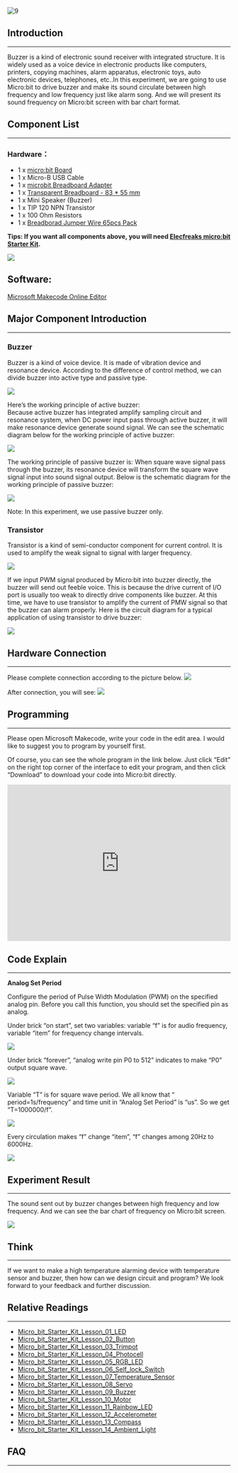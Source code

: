 ![9](https://i.imgur.com/nCSnCEt.jpg)  

## Introduction  
---

Buzzer is a kind of electronic sound receiver with integrated structure. It is widely used as a voice device in electronic products like computers, printers, copying machines, alarm apparatus, electronic toys, auto electronic devices, telephones, etc..In this experiment, we are going to use Micro:bit to drive buzzer and make its sound circulate between high frequency and low frequency just like alarm song. And we will present its sound frequency on Micro:bit screen with bar chart format. 


## Component List  
---  

### Hardware：

- 1 x [micro:bit Board](http://www.elecfreaks.com/estore/bbc-micro-bit-board-for-coding-programming.html)  
- 1 x Micro-B USB Cable  
- 1 x [microbit Breadboard Adapter](http://www.elecfreaks.com/estore/microbit-breadboard-adapter.html)  
- 1 x [Transparent Breadboard - 83 * 55 mm](http://www.elecfreaks.com/estore/transparent-breadboard-83-55-mm.html)  
- 1 x Mini Speaker (Buzzer)  
- 1 x TIP 120 NPN Transistor  
- 1 x 100 Ohm Resistors  
- 1 x [Breadborad Jumper Wire 65pcs Pack](http://www.elecfreaks.com/estore/breadborad-jumper-wire-65pcs-pack.html)  

**Tips: If you want all components above, you will need [Elecfreaks micro:bit Starter Kit](http://www.elecfreaks.com/estore/elecfreaks-micro-bit-starter-kit-795.html).**  

![](https://i.imgur.com/W4tseua.jpg)  


## Software:  

[Microsoft Makecode Online Editor](https://makecode.microbit.org/)  


## Major Component Introduction    
---  

### Buzzer  

Buzzer is a kind of voice device. It is made of vibration device and resonance device. According to the difference of control method, we can divide buzzer into active type and passive type.   

![](https://i.imgur.com/KfDVHIk.jpg)   

Here’s the working principle of active buzzer:   
Because active buzzer has integrated amplify sampling circuit and resonance system, when DC power input pass through active buzzer, it will make resonance device generate sound signal. We can see the schematic diagram below for the working principle of active buzzer:  

![](https://i.imgur.com/spNnKiB.jpg)     

The working principle of passive buzzer is: When square wave signal pass through the buzzer, its resonance device will transform the square wave signal input into sound signal output. Below is the schematic diagram for the working principle of passive buzzer:   

![](https://i.imgur.com/kNHyjjl.jpg)   
 
Note: In this experiment, we use passive buzzer only.   

### Transistor  

Transistor is a kind of semi-conductor component for current control. It is used to amplify the weak signal to signal with larger frequency.  

![](https://i.imgur.com/LEvAFS5.jpg)  

If we input PWM signal produced by Micro:bit into buzzer directly, the buzzer will send out feeble voice. This is because the drive current of I/O port is usually too weak to directly drive components like buzzer. At this time, we have to use transistor to amplify the current of PMW signal so that the buzzer can alarm properly. Here is the circuit diagram for a typical application of using transistor to drive buzzer:  

![](https://i.imgur.com/ZhQ3fhv.jpg)  


## Hardware Connection  
---  

Please complete connection according to the picture below.
![](https://i.imgur.com/YTNuh7H.jpg)

After connection, you will see:
![](https://i.imgur.com/iYiZM7O.jpg)  


## Programming
---

Please open Microsoft Makecode, write your code in the edit area. I would like to suggest you to program by yourself first. 

Of course, you can see the whole program in the link below. Just click “Edit” on the right top corner of the interface to edit your program, and then click “Download” to download your code into Micro:bit directly.

<div style="position:relative;height:0;padding-bottom:70%;overflow:hidden;"><iframe style="position:absolute;top:0;left:0;width:100%;height:100%;" src="https://makecode.microbit.org/#pub:_02rM94DCp8De" frameborder="0" sandbox="allow-popups allow-forms allow-scripts allow-same-origin"></iframe></div>


## Code Explain
---

**Analog Set Period**

Configure the period of Pulse Width Modulation (PWM) on the specified analog pin. Before you call this function, you should set the specified pin as analog.

Under brick “on start”, set two variables: variable “f” is for audio frequency, variable “item” for frequency change intervals. 

![](https://i.imgur.com/Jwr97SA.jpg)

Under brick “forever”, “analog write pin P0 to 512” indicates to make “P0” output square wave.

![](https://i.imgur.com/40bHXlV.jpg)

Variable “T” is for square wave period. We all know that “ period=1s/frequency” and time unit in  “Analog Set Period” is “us”. So we get “T=1000000/f”. 

![](https://i.imgur.com/uIUqFVh.jpg)

Every circulation makes “f” change “item”, “f” changes among 20Hz to 6000Hz.

![](https://i.imgur.com/TNh0ZHb.jpg)


## Experiment Result  
---  

The sound sent out by buzzer changes between high frequency and low frequency. And we can see the bar chart of frequency on Micro:bit screen.

![](https://i.imgur.com/2AJXtVY.gif)

 
## Think     
---  

If we want to make a high temperature alarming device with temperature sensor and buzzer, then how can we design circuit and program? We look forward to your feedback and further discussion.   
 

## Relative Readings  
---

- [Micro_bit_Starter_Kit_Lesson_01_LED](/Micro_bit_Starter_Kit_Lesson_01_LED/)
- [Micro_bit_Starter_Kit_Lesson_02_Button](/Micro_bit_Starter_Kit_Lesson_02_Button/)
- [Micro_bit_Starter_Kit_Lesson_03_Trimpot](/Micro_bit_Starter_Kit_Lesson_03_Trimpot/)
- [Micro_bit_Starter_Kit_Lesson_04_Photocell](/Micro_bit_Starter_Kit_Lesson_04_Photocell/)
- [Micro_bit_Starter_Kit_Lesson_05_RGB_LED](/Micro_bit_Starter_Kit_Lesson_05_RGB_LED/)
- [Micro_bit_Starter_Kit_Lesson_06_Self_lock_Switch](/Micro_bit_Starter_Kit_Lesson_06_Self_lock_Switch/)
- [Micro_bit_Starter_Kit_Lesson_07_Temperature_Sensor](/Micro_bit_Starter_Kit_Lesson_07_Temperature_Sensor/)
- [Micro_bit_Starter_Kit_Lesson_08_Servo](/Micro_bit_Starter_Kit_Lesson_08_Servo/)
- [Micro_bit_Starter_Kit_Lesson_09_Buzzer](/Micro_bit_Starter_Kit_Lesson_09_Buzzer/)
- [Micro_bit_Starter_Kit_Lesson_10_Motor](Micro_bit_Starter_Kit_Lesson_10_Motor)
- [Micro_bit_Starter_Kit_Lesson_11_Rainbow_LED](/Micro_bit_Starter_Kit_Lesson_11_Rainbow_LED/)
- [Micro_bit_Starter_Kit_Lesson_12_Accelerometer](/Micro_bit_Starter_Kit_Lesson_12_Accelerometer/)
- [Micro_bit_Starter_Kit_Lesson_13_Compass](/Micro_bit_Starter_Kit_Lesson_13_Compass/)
- [Micro_bit_Starter_Kit_Lesson_14_Ambient_Light](/Micro_bit_Starter_Kit_Lesson_14_Ambient_Light/)


## FAQ  
---  

   

